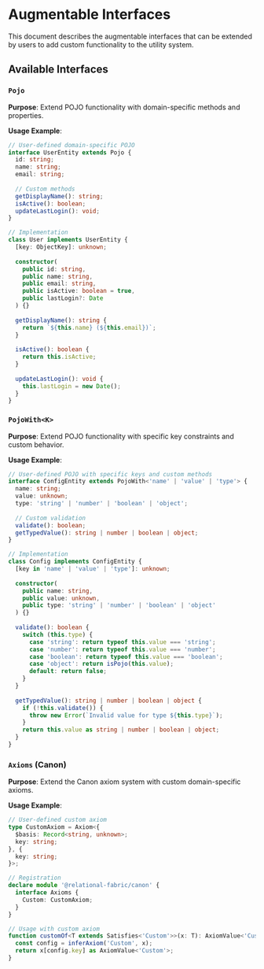 # Augmentable Interfaces

This document describes the augmentable interfaces that can be extended by users to add custom functionality to the utility system.

## Available Interfaces

### `Pojo`
**Purpose**: Extend POJO functionality with domain-specific methods and properties.

**Usage Example**:
```typescript
// User-defined domain-specific POJO
interface UserEntity extends Pojo {
  id: string;
  name: string;
  email: string;
  
  // Custom methods
  getDisplayName(): string;
  isActive(): boolean;
  updateLastLogin(): void;
}

// Implementation
class User implements UserEntity {
  [key: ObjectKey]: unknown;
  
  constructor(
    public id: string,
    public name: string,
    public email: string,
    public isActive: boolean = true,
    public lastLogin?: Date
  ) {}
  
  getDisplayName(): string {
    return `${this.name} (${this.email})`;
  }
  
  isActive(): boolean {
    return this.isActive;
  }
  
  updateLastLogin(): void {
    this.lastLogin = new Date();
  }
}
```

### `PojoWith<K>`
**Purpose**: Extend POJO functionality with specific key constraints and custom behavior.

**Usage Example**:
```typescript
// User-defined POJO with specific keys and custom methods
interface ConfigEntity extends PojoWith<'name' | 'value' | 'type'> {
  name: string;
  value: unknown;
  type: 'string' | 'number' | 'boolean' | 'object';
  
  // Custom validation
  validate(): boolean;
  getTypedValue(): string | number | boolean | object;
}

// Implementation
class Config implements ConfigEntity {
  [key in 'name' | 'value' | 'type']: unknown;
  
  constructor(
    public name: string,
    public value: unknown,
    public type: 'string' | 'number' | 'boolean' | 'object'
  ) {}
  
  validate(): boolean {
    switch (this.type) {
      case 'string': return typeof this.value === 'string';
      case 'number': return typeof this.value === 'number';
      case 'boolean': return typeof this.value === 'boolean';
      case 'object': return isPojo(this.value);
      default: return false;
    }
  }
  
  getTypedValue(): string | number | boolean | object {
    if (!this.validate()) {
      throw new Error(`Invalid value for type ${this.type}`);
    }
    return this.value as string | number | boolean | object;
  }
}
```

### `Axioms` (Canon)
**Purpose**: Extend the Canon axiom system with custom domain-specific axioms.

**Usage Example**:
```typescript
// User-defined custom axiom
type CustomAxiom = Axiom<{
  $basis: Record<string, unknown>;
  key: string;
}, {
  key: string;
}>;

// Registration
declare module '@relational-fabric/canon' {
  interface Axioms {
    Custom: CustomAxiom;
  }
}

// Usage with custom axiom
function customOf<T extends Satisfies<'Custom'>>(x: T): AxiomValue<'Custom'> {
  const config = inferAxiom('Custom', x);
  return x[config.key] as AxiomValue<'Custom'>;
}
```